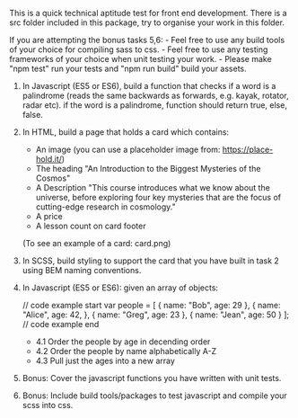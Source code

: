 This is a quick technical aptitude test for front end development.
There is a src folder included in this package, try to organise your work in this folder.

If you are attempting the bonus tasks 5,6:
	- Feel free to use any build tools of your choice for compiling sass to css.
	- Feel free to use any testing frameworks of your choice when unit testing your work.
	- Please make "npm test" run your tests and "npm run build" build your assets.

1.	In Javascript (ES5 or ES6), build a function that checks if a word is a palindrome (reads the same backwards as forwards, e.g. kayak, rotator, radar etc).
	if the word is a palindrome, function should return true, else, false.

2.	In HTML, build a page that holds a card which contains:
	- An image (you can use a placeholder image from: https://place-hold.it/)
	- The heading "An Introduction to the Biggest Mysteries of the Cosmos"
	- A Description "This course introduces what we know about the universe, before exploring four key mysteries that are the focus of cutting-edge research in cosmology."
	- A price
	- A lesson count on card footer
	
	(To see an example of a card: card.png)

3.	In SCSS, build styling to support the card that you have built in task 2 using BEM naming conventions.

4.	In Javascript (ES5 or ES6): given an array of objects:
	
	// code example start
	var people = [
		{
			name: "Bob",
			age: 29
		},
		{
			name: "Alice",
			age: 42,
		},
		{
			name: "Greg",
			age: 23
		},
		{
			name: "Jean",
			age: 50
		}
	];
	// code example end
	
	- 4.1	Order the people by age in decending order
	- 4.2	Order the people by name alphabetically A-Z
	- 4.3	Pull just the ages into a new array

5.	Bonus: Cover the javascript functions you have written with unit tests.
6.	Bonus: Include build tools/packages to test javascript and compile your scss into css.